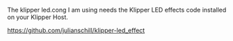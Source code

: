 The klipper led.cong I am using needs the Klipper LED effects code installed on your Klipper Host.

https://github.com/julianschill/klipper-led_effect

